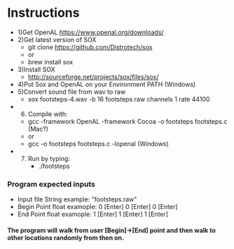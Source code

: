# Instructions

- 1)Get OpenAL https://www.openal.org/downloads/
- 2)Get latest version of SOX
	- git clone https://github.com/Distrotech/sox
	- or 
    - brew install sox 
- 3)Install SOX
  	- http://sourceforge.net/projects/sox/files/sox/
- 4)Put Sox and OpenAL on your Environment PATH (Windows)
- 5)Convert sound file from wav to raw 
	- sox footsteps-4.wav -b 16 footsteps.raw channels 1 rate 44100
- 6) Compile with:
	- gcc -framework OpenAL -framework Cocoa -o footsteps footsteps.c (Mac?) 
	- or 
    - gcc -o footsteps footsteps.c -lopenal (Windows)
- 7) Run by typing:
    	- ./footsteps

### Program expected inputs 
- Input file String example: "footsteps.raw"
- Begin Point float examople: 0 [Enter] 0 [Enter] 0 [Enter] 
- End Point float examople: 1 [Enter] 1 [Enter] 1 [Enter] 

#### The program will walk from user [Begin]->[End] point and then walk to other locations randomly from then on.  
